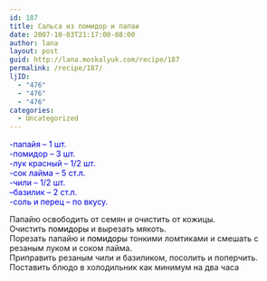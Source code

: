 ```yaml
---
id: 187
title: Сальса из помидор и папаи
date: 2007-10-03T21:17:00-08:00
author: lana
layout: post
guid: http://lana.moskalyuk.com/recipe/187
permalink: /recipe/187/
ljID:
  - "476"
  - "476"
  - "476"
categories:
  - Uncategorized
---
```

<font><font color="#0000d9">-папайя &#8211; 1 шт.<br /> -помидор &#8211; 3 шт.<br /> -лук красный &#8211; 1/2 шт.<br /> -сок лайма &#8211; 5 ст.л.<br /> -чили &#8211; 1/2 шт.</font></font>  
<font><font color="#0000d9"> <font color="#0000ff">&#8211;</font></font></font><font color="#0000ff">базилик</font><font><font color="#0000d9"><font color="#0000ff"> </font>&#8211; 2 ст.л.<br /> -соль и перец &#8211; по вкусу.</p> 

<p>
  </font></font>Папайю освободить от семян и очистить от кожицы. <br />Очистить <font color="#000000">помидоры</font><font color="#000000"> </font>и вырезать мякоть. <br />Порезать папайю и <font color="#000000">помидор</font>ы тонкими ломтиками и смешать с резаным луком и соком лайма. <br />Приправить резаным чили и базиликом, посолить и поперчить.<br /><img alt="" src="http://farm2.static.flickr.com/1104/1481298860_423c0cc2f3.jpg?v=0" />Поставить блюдо в холодильник как минимум на два часа
</p>